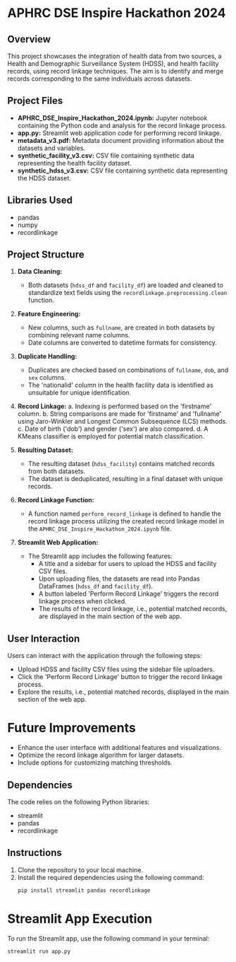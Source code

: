 # APHRC DSE Inspire Hackathon 2024

## Overview

This project showcases the integration of health data from two sources, a Health and Demographic Surveillance System (HDSS), and health facility records, using record linkage techniques. The aim is to identify and merge records corresponding to the same individuals across datasets.

## Project Files

- **APHRC_DSE_Inspire_Hackathon_2024.ipynb:** Jupyter notebook containing the Python code and analysis for the record linkage process.
- **app.py:** Streamlit web application code for performing record linkage.
- **metadata_v3.pdf:** Metadata document providing information about the datasets and variables.
- **synthetic_facility_v3.csv:** CSV file containing synthetic data representing the health facility dataset.
- **synthetic_hdss_v3.csv:** CSV file containing synthetic data representing the HDSS dataset.


## Libraries Used

- pandas
- numpy
- recordlinkage

## Project Structure

1. **Data Cleaning:**
   - Both datasets (`hdss_df` and `facility_df`) are loaded and cleaned to standardize text fields using the `recordlinkage.preprocessing.clean` function.

2. **Feature Engineering:**
   - New columns, such as `fullname`, are created in both datasets by combining relevant name columns.
   - Date columns are converted to datetime formats for consistency.

3. **Duplicate Handling:**
   - Duplicates are checked based on combinations of `fullname`, `dob`, and `sex` columns.
   - The 'nationalid' column in the health facility data is identified as unsuitable for unique identification.

4. **Record Linkage:**
   a. Indexing is performed based on the 'firstname' column.
   b. String comparisons are made for 'firstname' and 'fullname' using Jaro-Winkler and Longest Common Subsequence (LCS) methods.
   c. Date of birth ('dob') and gender ('sex') are also compared.
   d. A KMeans classifier is employed for potential match classification.

5. **Resulting Dataset:**
   - The resulting dataset (`hdss_facility`) contains matched records from both datasets.
   - The dataset is deduplicated, resulting in a final dataset with unique records.

6. **Record Linkage Function:**
   - A function named `perform_record_linkage` is defined to handle the record linkage process utilizing the created record linkage model in the `APHRC_DSE_Inspire_Hackathon_2024.ipynb` file.

7. **Streamlit Web Application:**
   - The Streamlit app includes the following features:
     - A title and a sidebar for users to upload the HDSS and facility CSV files.
     - Upon uploading files, the datasets are read into Pandas DataFrames (`hdss_df` and `facility_df`).
     - A button labeled 'Perform Record Linkage' triggers the record linkage process when clicked.
     - The results of the record linkage, i.e., potential matched records, are displayed in the main section of the web app.

## User Interaction

Users can interact with the application through the following steps:
- Upload HDSS and facility CSV files using the sidebar file uploaders.
- Click the 'Perform Record Linkage' button to trigger the record linkage process.
- Explore the results, i.e., potential matched records, displayed in the main section of the web app.

# Future Improvements

- Enhance the user interface with additional features and visualizations.
- Optimize the record linkage algorithm for larger datasets.
- Include options for customizing matching thresholds.

## Dependencies

The code relies on the following Python libraries:
- streamlit
- pandas
- recordlinkage

## Instructions

1. Clone the repository to your local machine.
2. Install the required dependencies using the following command:
   ```bash
   pip install streamlit pandas recordlinkage
# Streamlit App Execution

To run the Streamlit app, use the following command in your terminal:

```bash
streamlit run app.py
